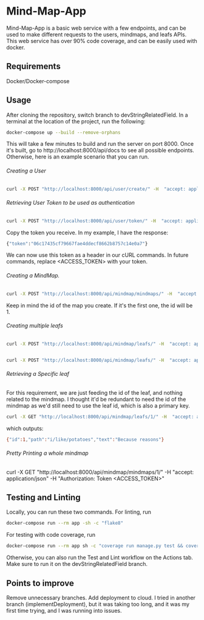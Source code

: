 # Mind-Map-App

Mind-Map-App is a basic web service with a few endpoints, and can be used to make different requests to the users, mindmaps, and leafs APIs. This web service has over 90% code coverage, and can be easily used with docker.

## Requirements
Docker/Docker-compose

## Usage

After cloning the repository, switch branch to devStringRelatedField. In a terminal at the location of the project, run the following:

```bash
docker-compose up --build --remove-orphans

```

This will take a few minutes to build and run the server on port 8000. Once it's built,
go to http://localhost:8000/api/docs to see all possible endpoints. Otherwise, here is an example scenario that you can run.

###### Creating a User
```bash
curl -X POST "http://localhost:8000/api/user/create/" -H  "accept: application/json" -H  "Content-Type: application/json" -d "{\"email\":\"test1@example.com\",\"password\":\"testpassword123\",\"name\":\"John Doe\"}"
```

###### Retrieving User Token to be used as authentication
```bash
curl -X POST "http://localhost:8000/api/user/token/" -H  "accept: application/json" -H  "Content-Type: application/x-www-form-urlencoded" -d "email=test1%40example.com&password=testpassword123"
```

Copy the token you receive. In my example, I have the response:
```bash
{"token":"06c17435cf79667fae4ddecf8662b8757c14e0a7"} 
```
We can now use this token as a header in our cURL commands. In future commands, replace <ACCESS_TOKEN> with your token. 

###### Creating a MindMap. 

```bash
curl -X POST "http://localhost:8000/api/mindmap/mindmaps/" -H  "accept: application/json" -H  "Content-Type: application/json" -H  "Authorization: Token <ACCESS_TOKEN>" -d "{\"title\":\"Sample MindMap\"}"
```

Keep in mind the id of the map you create. If it's the first one, the id will be 1.

###### Creating multiple leafs

```bash
curl -X POST "http://localhost:8000/api/mindmap/leafs/" -H  "accept: application/json" -H  "Content-Type: application/json" -H  "Authorization: Token <ACCESS_TOKEN>" -d "{\"mindmap\":1,\"path\":\"i/like/potatoes\",\"text\":\"Because reasons\"}"


curl -X POST "http://localhost:8000/api/mindmap/leafs/" -H  "accept: application/json" -H  "Content-Type: application/json" -H  "Authorization: Token <ACCESS_TOKEN>" -d "{\"mindmap\":1,\"path\":\"i/eat/tomatoes\",\"text\":\"Because other reasons\"}"
```

###### Retrieving a Specific leaf

For this requirement, we are just feeding the id of the leaf, and nothing related to the mindmap. 
I thought it'd be redundant to need the id of the mindmap as we'd still need to use the leaf id, which is also a primary key. 

```bash
curl -X GET "http://localhost:8000/api/mindmap/leafs/1/" -H  "accept: application/json" -H  "Authorization: Token <ACCESS_TOKEN>"
```

which outputs:
```bash
{"id":1,"path":"i/like/potatoes","text":"Because reasons"}
```

###### Pretty Printing a whole mindmap
curl -X GET "http://localhost:8000/api/mindmap/mindmaps/1/" -H  "accept: application/json" -H  "Authorization: Token <ACCESS_TOKEN>"


## Testing and Linting
Locally, you can run these two commands. For linting, run
```bash
docker-compose run --rm app -sh -c "flake8"
```


For testing with code coverage, run

```bash
docker-compose run --rm app sh -c "coverage run manage.py test && coverage report"
```

Otherwise, you can also run the Test and Lint workflow on the Actions tab. Make sure to run it on the 
devStringRelatedField branch. 

## Points to improve
Remove unnecessary branches.
Add deployment to cloud. I tried in another branch (implementDeployment), but it was taking too long, and it was my first time trying, and I was running into issues. 
